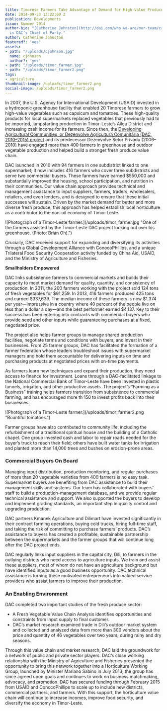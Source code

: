 ```yaml
---
title: Timorese Farmers Take Advantage of Demand for High-Value Produce
date: 2014-09-23 13:22:00 Z
publication: Developments
issue: Summer 2014
author-bio: "[Catherine Johnston](http://dai.com/who-we-are/our-team/catherine-johnston)
  is DAC’s Chief of Party."
author: Catherine Johnston
featured?: 'yes'
assets:
- path: "/uploads/cjohnson.jpg"
  name: cjohnson
  author?: 'yes'
- path: "/uploads/timor_farmer.jpg"
- path: "/uploads/timor_farmer2.png"
tags:
- agriculture
thumbnail-image: /uploads/timor_farmer2.png
social-image: /uploads/timor_farmer2.png
---
```


<p>In 2007, the U.S. Agency for International Development (USAID) invested in a hydroponic greenhouse facility that enabled 20 Timorese farmers to grow high-value vegetables such as capsicum and tomatoes. These high-quality products for local supermarkets replaced vegetables that previously had to be imported, jumpstarting production in Timor-Leste’s Aileu District and increasing cash income for its farmers. Since then, the <a href="http://dai.com/our-work/projects/timor-leste—developing-agricultural-communitiesdesenvolve-agricultura-comunitaria">Developing Agricultural Communities, or Dezenvolve Agricultura Comunitária (DAC, 2010–2015) project</a> and its predecessor Dezenvolve Setor Privadu (2006–2010) have engaged more than 400 farmers in greenhouse and outdoor vegetable production and helped build a stronger fresh produce value chain.</p>



<p>DAC launched in 2010 with 94 farmers in one subdistrict linked to one supermarket; it now includes 416 farmers who cover three subdistricts and serve two commercial buyers. These farmers have earned $550,000 and substantially improved the housing, school participation, and nutrition in their communities. Our value chain approach provides technical and management assistance to input suppliers, farmers, traders, wholesalers, retailers, and even lenders, and is designed to ensure that these initial successes will sustain. Driven by the market demand for better and more diverse fresh produce, this approach has helped establish local horticulture as a contributor to the non-oil economy of Timor-Leste.</p>
![Photograph of a Timor-Leste farmer.](/uploads/timor_farmer.jpg "One of the farmers assisted by the Timor-Leste DAC project looking out over his greenhouse. (Photo: Brian Oh).") 
<p>Crucially, DAC received support for expanding and diversifying its activities through a Global Development Alliance with ConocoPhillips, and a unique Trilateral Food Security Cooperation activity funded by China Aid, USAID, and the Ministry of Agriculture and Fisheries.</p>
<p><strong>Smallholders Empowered</strong></p>
<p>DAC links subsistence farmers to commercial markets and builds their capacity to meet market demand for quality, quantity, and consistency of production. In 2011, the 200 farmers working with the project sold 124 tons of fresh vegetables for $91,259. In 2013, 416 farmers produced 425 tons and earned $337,639. The median income of these farmers is now $1,374 per year—impressive in a country where 40 percent of the people live on less than a dollar a day—and the best performer earned $4,137. Key to their success has been entering into contracts with commercial buyers who provide seed and other inputs while guaranteeing purchases at a fixed, negotiated price.</p>
<p>The project also helps farmer groups to manage shared production facilities, negotiate terms and conditions with buyers, and invest in their businesses. From 25 farmer groups, DAC has facilitated the formation of a farmer federation whose leaders troubleshoot issues with supermarket managers and hold them accountable for delivering inputs on time and purchasing products at negotiated prices with on-time payments.</p>
<p>As farmers learn new techniques and expand their production, they need access to finance for investment. Loans through a DAC-facilitated linkage to the National Commercial Bank of Timor-Leste have been invested in plastic tunnels, irrigation, and other productive assets. The project’s “Farming as a Business” training helps farmers transition from subsistence to commercial farming, and has encouraged more th 150 to invest profits back into their businesses.</p>
![Photograph of a Timor-Leste farmer.](/uploads/timor_farmer2.png "Bountiful tomatoes.") 
<p>Farmer groups have also contributed to community life, including the refurbishment of a traditional spiritual house and the building of a Catholic chapel. One group invested cash and labor to repair roads needed for the buyer’s truck to reach their field; others have built water tanks for irrigation and planted more than 14,000 trees and bushes on erosion-prone areas.</p>
<h3>Commercial Buyers On Board</h3>
<p>Managing input distribution, production monitoring, and regular purchases of more than 20 vegetable varieties from 400 farmers is no easy task. Supermarket buyers are benefiting from DAC assistance to build their management skills and systems. Our team has collaborated with buyers’ staff to build a production-management database, and we provide regular technical assistance and support. We also supported the buyers to develop and implement grading standards, an important step in quality control and upgrading production.</p>
<p>DAC partners Kmanek Agriculture and Dilimart have invested significantly in their contract farming operations, buying cold trucks, hiring full-time staff, and taking the risk of committing to purchase farmers’ products. DAC’s assistance to buyers has created a profitable, sustainable partnership between the supermarkets and the farmer groups that will continue long after the DAC project ends.</p>
<p>DAC regularly links input suppliers in the capital city, Dili, to farmers in the outlying districts who need access to agriculture inputs. We train and assist these suppliers, most of whom do not have an agriculture background but have identified inputs as a good business opportunity. DAC technical assistance is turning these motivated entrepreneurs into valued service providers who assist farmers to improve their production.</p>
<h3>An Enabling Environment</h3>
<p>DAC completed two important studies of the fresh produce sector: </p>
<ul>
  <li>A Fresh Vegetable Value Chain Analysis identifies opportunities and constraints from input supply to final customer.</li>
  <li>DAC’s market research examined trade in Dili’s outdoor market system and collected and analyzed data from more than 300 vendors about the price and quantity of 46 vegetables over two years, during rainy and dry seasons.</li>
</ul>
<p>Through this value chain and market research, DAC laid the groundwork for a  network of public and private sector players. DAC’s close working relationship with the Ministry of Agriculture and Fisheries presented the opportunity to bring this network together into a Horticulture Working Group, launched by Minister Mariano Sabino in July 2013; the group has since agreed upon goals and continues to work on business matchmaking, advocacy, and promotion. DAC has secured funding through February 2015 from USAID and ConocoPhillips to scale up to include new districts, commercial partners, and farmers. With this support, the horticulture value chain will continue to increase incomes, improve food security, and diversify the economy in Timor-Leste.</p>
